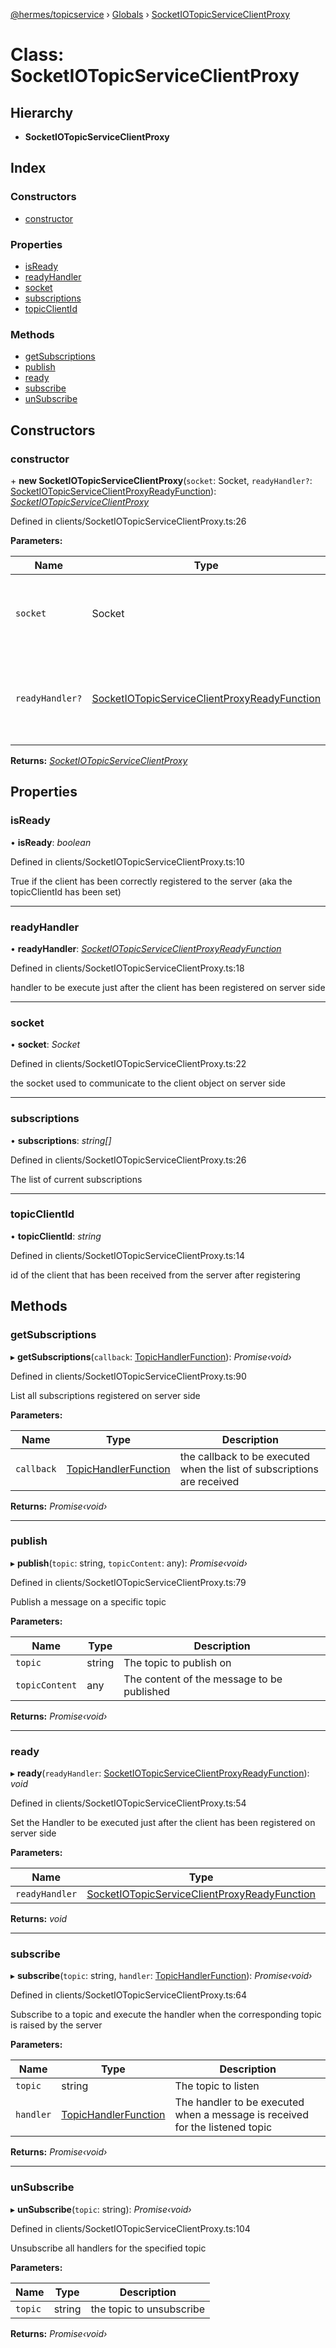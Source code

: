 [@hermes/topicservice](../README.md) › [Globals](../globals.md) › [SocketIOTopicServiceClientProxy](socketiotopicserviceclientproxy.md)

# Class: SocketIOTopicServiceClientProxy

## Hierarchy

* **SocketIOTopicServiceClientProxy**

## Index

### Constructors

* [constructor](socketiotopicserviceclientproxy.md#constructor)

### Properties

* [isReady](socketiotopicserviceclientproxy.md#isready)
* [readyHandler](socketiotopicserviceclientproxy.md#readyhandler)
* [socket](socketiotopicserviceclientproxy.md#socket)
* [subscriptions](socketiotopicserviceclientproxy.md#subscriptions)
* [topicClientId](socketiotopicserviceclientproxy.md#topicclientid)

### Methods

* [getSubscriptions](socketiotopicserviceclientproxy.md#getsubscriptions)
* [publish](socketiotopicserviceclientproxy.md#publish)
* [ready](socketiotopicserviceclientproxy.md#ready)
* [subscribe](socketiotopicserviceclientproxy.md#subscribe)
* [unSubscribe](socketiotopicserviceclientproxy.md#unsubscribe)

## Constructors

###  constructor

\+ **new SocketIOTopicServiceClientProxy**(`socket`: Socket, `readyHandler?`: [SocketIOTopicServiceClientProxyReadyFunction](../interfaces/socketiotopicserviceclientproxyreadyfunction.md)): *[SocketIOTopicServiceClientProxy](socketiotopicserviceclientproxy.md)*

Defined in clients/SocketIOTopicServiceClientProxy.ts:26

**Parameters:**

Name | Type | Description |
------ | ------ | ------ |
`socket` | Socket | The socket used to connect to the topicservice server |
`readyHandler?` | [SocketIOTopicServiceClientProxyReadyFunction](../interfaces/socketiotopicserviceclientproxyreadyfunction.md) | The handler to be executed just after the client has been registered  |

**Returns:** *[SocketIOTopicServiceClientProxy](socketiotopicserviceclientproxy.md)*

## Properties

###  isReady

• **isReady**: *boolean*

Defined in clients/SocketIOTopicServiceClientProxy.ts:10

True if the client has been correctly registered to the server (aka the topicClientId has been set)

___

###  readyHandler

• **readyHandler**: *[SocketIOTopicServiceClientProxyReadyFunction](../interfaces/socketiotopicserviceclientproxyreadyfunction.md)*

Defined in clients/SocketIOTopicServiceClientProxy.ts:18

handler to be execute just after the client has been registered on server side

___

###  socket

• **socket**: *Socket*

Defined in clients/SocketIOTopicServiceClientProxy.ts:22

the socket used to communicate to the client object on server side

___

###  subscriptions

• **subscriptions**: *string[]*

Defined in clients/SocketIOTopicServiceClientProxy.ts:26

The list of current subscriptions

___

###  topicClientId

• **topicClientId**: *string*

Defined in clients/SocketIOTopicServiceClientProxy.ts:14

id of the client that has been received from the server after registering

## Methods

###  getSubscriptions

▸ **getSubscriptions**(`callback`: [TopicHandlerFunction](../interfaces/topichandlerfunction.md)): *Promise‹void›*

Defined in clients/SocketIOTopicServiceClientProxy.ts:90

List all subscriptions registered on server side

**Parameters:**

Name | Type | Description |
------ | ------ | ------ |
`callback` | [TopicHandlerFunction](../interfaces/topichandlerfunction.md) | the callback to be executed when the list of subscriptions are received  |

**Returns:** *Promise‹void›*

___

###  publish

▸ **publish**(`topic`: string, `topicContent`: any): *Promise‹void›*

Defined in clients/SocketIOTopicServiceClientProxy.ts:79

Publish a message on a specific topic

**Parameters:**

Name | Type | Description |
------ | ------ | ------ |
`topic` | string | The topic to publish on |
`topicContent` | any | The content of the message to be published  |

**Returns:** *Promise‹void›*

___

###  ready

▸ **ready**(`readyHandler`: [SocketIOTopicServiceClientProxyReadyFunction](../interfaces/socketiotopicserviceclientproxyreadyfunction.md)): *void*

Defined in clients/SocketIOTopicServiceClientProxy.ts:54

Set the Handler to be executed just after the client has been registered on server side

**Parameters:**

Name | Type | Description |
------ | ------ | ------ |
`readyHandler` | [SocketIOTopicServiceClientProxyReadyFunction](../interfaces/socketiotopicserviceclientproxyreadyfunction.md) |   |

**Returns:** *void*

___

###  subscribe

▸ **subscribe**(`topic`: string, `handler`: [TopicHandlerFunction](../interfaces/topichandlerfunction.md)): *Promise‹void›*

Defined in clients/SocketIOTopicServiceClientProxy.ts:64

Subscribe to a topic and execute the handler when the corresponding topic is raised by the server

**Parameters:**

Name | Type | Description |
------ | ------ | ------ |
`topic` | string | The topic to listen |
`handler` | [TopicHandlerFunction](../interfaces/topichandlerfunction.md) | The handler to be executed when a message is received for the listened topic  |

**Returns:** *Promise‹void›*

___

###  unSubscribe

▸ **unSubscribe**(`topic`: string): *Promise‹void›*

Defined in clients/SocketIOTopicServiceClientProxy.ts:104

Unsubscribe all handlers for the specified topic

**Parameters:**

Name | Type | Description |
------ | ------ | ------ |
`topic` | string | the topic to unsubscribe  |

**Returns:** *Promise‹void›*
